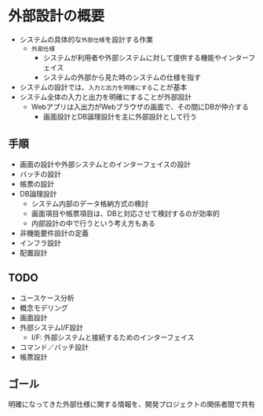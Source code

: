 # 外部設計の概要

* システムの具体的な`外部仕様`を設計する作業
    * `外部仕様`
        * システムが利用者や外部システムに対して提供する機能やインターフェイス
        * システムの外部から見た時のシステムの仕様を指す
* システムの設計では、`入力と出力を明確にする`ことが基本
* システム全体の入力と出力を明確にすることが外部設計
    * Webアプリは入出力がWebブラウザの画面で、その間にDBが仲介する
        * 画面設計とDB論理設計を主に外部設計として行う

## 手順

* 画面の設計や外部システムとのインターフェイスの設計
* バッチの設計
* 帳票の設計
* DB論理設計
    * システム内部のデータ格納方式の検討
    * 画面項目や帳票項目は、DBと対応させて検討するのが効率的
    * 内部設計の中で行うという考え方もある
* 非機能要件設計の定義
* インフラ設計
* 配置設計

## TODO

* ユースケース分析
* 概念モデリング
* 画面設計
* 外部システムI/F設計
    * I/F: 外部システムと接続するためのインターフェイス
* コマンド／バッチ設計
* 帳票設計

## ゴール

明確になってきた外部仕様に関する情報を、開発プロジェクトの関係者間で共有


